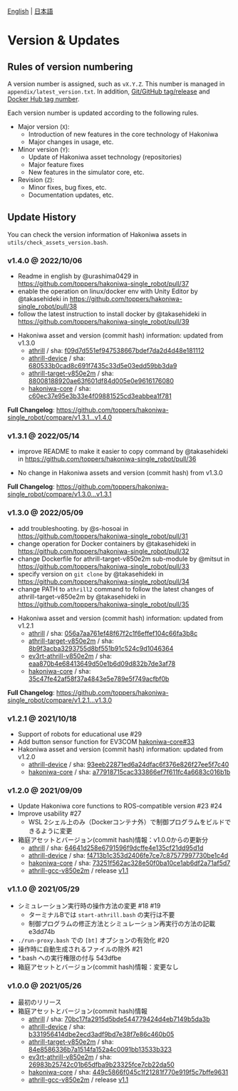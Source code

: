 [English](version.md) | [日本語](version_jp.md) 


# Version & Updates

## Rules of version numbering

A version number is assigned, such as `vX.Y.Z`.
This number is managed in `appendix/latest_version.txt`.
In addition, [Git/GitHub tag/release](https://github.com/toppers/hakoniwa-single_robot/releases) and [Docker Hub tag number](https://hub.docker.com/r/toppersjp/hakoniwa-single_robot/tags).

Each version number is updated according to the following rules.

- Major version (`X`): 
    - Introduction of new features in the core technology of Hakoniwa
    - Major changes in usage, etc.
- Minor version (`Y`): 
    - Update of Hakoniwa asset technology (repositories)
    - Major feature fixes
    - New features in the simulator core, etc.
- Revision (`Z`): 
    - Minor fixes, bug fixes, etc.
    - Documentation updates, etc.

## Update History

You can check the version information of Hakoniwa assets in `utils/check_assets_version.bash`.

### v1.4.0 @ 2022/10/06

* Readme in english by @urashima0429 in https://github.com/toppers/hakoniwa-single_robot/pull/37
* enable the operation on linux/docker env with Unity Editor by @takasehideki in https://github.com/toppers/hakoniwa-single_robot/pull/38
* follow the latest instruction to install docker by @takasehideki in https://github.com/toppers/hakoniwa-single_robot/pull/39

- Hakoniwa asset and version (commit hash) information: updated from v1.3.0
    - [athrill](https://github.com/toppers/athrill) / sha: [f09d7d551ef947538667bdef7da2d4d48e181112](https://github.com/toppers/athrill/tree/f09d7d551ef947538667bdef7da2d4d48e181112)
    - [athrill-device](https://github.com/toppers/athrill-device) / sha: [680533b0cad8c691f7435c33d5e03edd59bb3da9](https://github.com/toppers/athrill-device/tree/680533b0cad8c691f7435c33d5e03edd59bb3da9)
    - [athrill-target-v850e2m](https://github.com/toppers/athrill-target-v850e2m) / sha: [88008188920ae63f601df84d005e0e9616176080](https://github.com/toppers/athrill-target-v850e2m/tree/88008188920ae63f601df84d005e0e9616176080)
    - [hakoniwa-core](https://github.com/toppers/hakoniwa-core) / sha: [c60ec37e95e3b33e4f09881525cd3eabbea1f781](https://github.com/toppers/hakoniwa-core/tree/c60ec37e95e3b33e4f09881525cd3eabbea1f781)

**Full Changelog**: https://github.com/toppers/hakoniwa-single_robot/compare/v1.3.1...v1.4.0

### v1.3.1 @ 2022/05/14

* improve README to make it easier to copy command by @takasehideki in https://github.com/toppers/hakoniwa-single_robot/pull/36

- No change in Hakoniwa assets and version (commit hash) from v1.3.0

**Full Changelog**: https://github.com/toppers/hakoniwa-single_robot/compare/v1.3.0...v1.3.1

### v1.3.0 @ 2022/05/09

* add troubleshooting. by @s-hosoai in https://github.com/toppers/hakoniwa-single_robot/pull/31
* change operation for Docker containers by @takasehideki in https://github.com/toppers/hakoniwa-single_robot/pull/32
* change Dockerfile for athrill-target-v850e2m sub-module by @mitsut in https://github.com/toppers/hakoniwa-single_robot/pull/33
* specify version on `git clone` by @takasehideki in https://github.com/toppers/hakoniwa-single_robot/pull/34
* change PATH to `athrill2` command to follow the latest changes of athrill-target-v850e2m by @takasehideki in https://github.com/toppers/hakoniwa-single_robot/pull/35

- Hakoniwa asset and version (commit hash) information: updated from v1.2.1
    - [athrill](https://github.com/toppers/athrill) / sha: [056a7aa761ef48f67f2c1f6effef104c66fa3b8c](https://github.com/toppers/athrill/tree/056a7aa761ef48f67f2c1f6effef104c66fa3b8c)
    - [athrill-target-v850e2m](https://github.com/toppers/athrill-target-v850e2m) / sha: [8b9f3acba3293755d8bf551b91c524c9d1046364](https://github.com/toppers/athrill-target-v850e2m/tree/8b9f3acba3293755d8bf551b91c524c9d1046364)
    - [ev3rt-athrill-v850e2m](https://github.com/toppers/ev3rt-athrill-v850e2m) / sha: [eaa870b4e68413649d50e1b6d09d832b7de3af78](https://github.com/toppers/ev3rt-athrill-v850e2m/tree/eaa870b4e68413649d50e1b6d09d832b7de3af78)
    - [hakoniwa-core](https://github.com/toppers/hakoniwa-core) / sha: [35c47fe42af58f37a4843e5e789e5f749acfbf0b](https://github.com/toppers/hakoniwa-core/tree/35c47fe42af58f37a4843e5e789e5f749acfbf0b)

**Full Changelog**: https://github.com/toppers/hakoniwa-single_robot/compare/v1.2.1...v1.3.0

### v1.2.1 @ 2021/10/18

- Support of robots for educational use #29 
- Add button sensor function for EV3COM [hakoniwa-core#33](https://github.com/toppers/hakoniwa-core/issues/33)
- Hakoniwa asset and version (commit hash) information: updated from v1.2.0
    - [athrill-device](https://github.com/toppers/athrill-device) / sha: [93eeb22871ed6a24dfac6f376e826f27ee5f7c40](https://github.com/toppers/athrill-device/tree/93eeb22871ed6a24dfac6f376e826f27ee5f7c40)
    - [hakoniwa-core](https://github.com/toppers/hakoniwa-core) / sha: [a77918715cac333866ef7f611fc4a6683c016b1b](https://github.com/toppers/hakoniwa-core/tree/a77918715cac333866ef7f611fc4a6683c016b1b)

### v1.2.0 @ 2021/09/09

- Update Hakoniwa core functions to ROS-compatible version #23 #24
- Improve usability #27
    - WSL 2シェル上のみ（Dockerコンテナ外）で制御プログラムをビルドできるように変更
- 箱庭アセットとバージョン(commit hash)情報：v1.0.0からの更新分
    - [athrill](https://github.com/toppers/athrill) / sha: [64641d258e6791596f9dcffe4e135cf21dd95d1d](https://github.com/toppers/athrill/tree/64641d258e6791596f9dcffe4e135cf21dd95d1d)
    - [athrill-device](https://github.com/toppers/athrill-device) / sha: [f4713b1c353d2406fe7ce7c87577997730be1c4d](https://github.com/toppers/athrill-device/tree/f4713b1c353d2406fe7ce7c87577997730be1c4d)
    - [hakoniwa-core](https://github.com/toppers/hakoniwa-core) / sha: [73251f562ac328e50f0ba10ce1ab6df2a71af5d7](https://github.com/toppers/hakoniwa-core/tree/73251f562ac328e50f0ba10ce1ab6df2a71af5d7)
    - [athrill-gcc-v850e2m](https://github.com/toppers/athrill-gcc-v850e2m) / release [v1.1](https://github.com/toppers/athrill-gcc-v850e2m/releases/v1.1)

### v1.1.0 @ 2021/05/29

- シミュレーション実行時の操作方法の変更 #18 #19 
    - ターミナルBでは `start-athrill.bash` の実行は不要
    - 制御プログラムの修正方法とシミュレーション再実行の方法の記載 e3dd74b
- `./run-proxy.bash` での `[bt]` オプションの有効化 #20
- 操作時に自動生成されるファイルの除外 #21
- *.bash への実行権限の付与 543dfbe
- 箱庭アセットとバージョン(commit hash)情報：変更なし

### v1.0.0 @ 2021/05/26

- 最初のリリース
- 箱庭アセットとバージョン(commit hash)情報
    - [athrill](https://github.com/toppers/athrill) / sha: [70bc17fa2915d5bde544779424d4eb7149b5da3b](https://github.com/toppers/athrill/tree/70bc17fa2915d5bde544779424d4eb7149b5da3b)
    - [athrill-device](https://github.com/toppers/athrill-device) / sha: [b331956414dbe2ecd3adf9bd7e38f7e86c460b05](https://github.com/toppers/athrill-device/tree/b331956414dbe2ecd3adf9bd7e38f7e86c460b05)
    - [athrill-target-v850e2m](https://github.com/toppers/athrill-target-v850e2m) / sha: [84e8586336b7a1514fa152a4c0091bb13533b323](https://github.com/toppers/athrill-target-v850e2m/tree/84e8586336b7a1514fa152a4c0091bb13533b323)
    - [ev3rt-athrill-v850e2m](https://github.com/toppers/ev3rt-athrill-v850e2m) / sha: [26983b25742c01b65dfba9b23325fce7cb22da50](https://github.com/toppers/ev3rt-athrill-v850e2m/tree/26983b25742c01b65dfba9b23325fce7cb22da50)
    - [hakoniwa-core](https://github.com/toppers/hakoniwa-core) / sha: [449c5866f045c1f21281f770e919f5c7bffe9631](https://github.com/toppers/hakoniwa-core/tree/449c5866f045c1f21281f770e919f5c7bffe9631)
    - [athrill-gcc-v850e2m](https://github.com/toppers/athrill-gcc-v850e2m) / release [v1.1](https://github.com/toppers/athrill-gcc-v850e2m/releases/v1.1)
